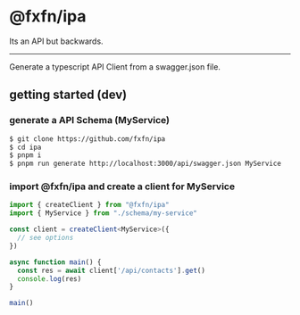 # @fxfn/ipa

Its an API but backwards.

---

Generate a typescript API Client from a swagger.json file.

## getting started (dev)

### generate a API Schema (MyService)

```bash
$ git clone https://github.com/fxfn/ipa
$ cd ipa
$ pnpm i
$ pnpm run generate http://localhost:3000/api/swagger.json MyService
```

### import @fxfn/ipa and create a client for MyService

```typescript
import { createClient } from "@fxfn/ipa"
import { MyService } from "./schema/my-service"

const client = createClient<MyService>({
  // see options
})

async function main() {
  const res = await client['/api/contacts'].get()
  console.log(res)
}

main()
```